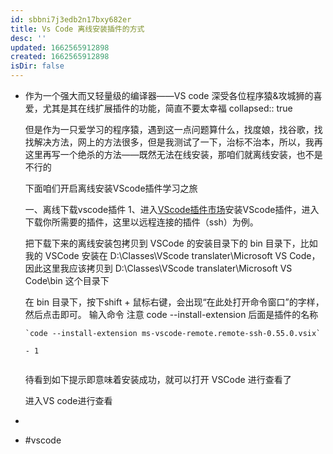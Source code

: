 ```yaml
---
id: sbbni7j3edb2n17bxy682er
title: Vs Code 离线安装插件的方式
desc: ''
updated: 1662565912898
created: 1662565912898
isDir: false
---
```

- 作为一个强大而又轻量级的编译器——VS code 深受各位程序猿&攻城狮的喜爱，尤其是其在线扩展插件的功能，简直不要太幸福
  collapsed:: true
  
  但是作为一只爱学习的程序猿，遇到这一点问题算什么，找度娘，找谷歌，找找解决方法，网上的方法很多，但是我测试了一下，治标不治本，所以，我再这里再写一个绝杀的方法——既然无法在线安装，那咱们就离线安装，也不是不行的
  
  下面咱们开启离线安装VScode插件学习之旅
  
  一、离线下载vscode插件
  1、进入[VScode插件市场](https://marketplace.visualstudio.com/search?term=ssh&target=VSCode&category=All%20categories&sortBy=Relevance)安装VScode插件，进入下载你所需要的插件，这里以远程连接的插件（ssh）为例。
  
  把下载下来的离线安装包拷贝到 VSCode 的安装目录下的 bin 目录下，比如我的 VSCode 安装在 D:\\Classes\\VScode translater\\Microsoft VS Code，因此这里我应该拷贝到 D:\\Classes\\VScode translater\\Microsoft VS Code\\bin 这个目录下
  
  在 bin 目录下，按下shift + 鼠标右键，会出现“在此处打开命令窗口”的字样，然后点击即可。
  输入命令 注意 code --install-extension 后面是插件的名称
  
  ```
  `code --install-extension ms-vscode-remote.remote-ssh-0.55.0.vsix` 
  
  - 1
  
  
  ```
  
  
  
  
  待看到如下提示即意味着安装成功，就可以打开 VSCode 进行查看了
  
  
  进入VS code进行查看
-
- #vscode
